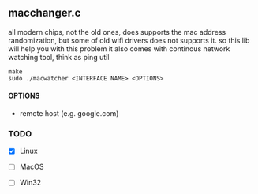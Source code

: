 ## macchanger.c

all modern chips, not the old ones, does supports the mac address randomization, 
but some of old wifi drivers does not supports it. so this lib will help you with this problem 
it also comes with continous network watching tool, think as ping util

```console
make
sudo ./macwatcher <INTERFACE NAME> <OPTIONS>
```
#### OPTIONS
- remote host (e.g. google.com)

### TODO
- [x] Linux
- [ ] MacOS
- [ ] Win32

